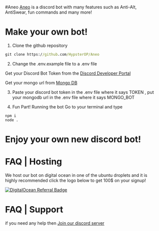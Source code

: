 #Aneo
[Aneo](https://dsc.gg/aneo) is a discord bot with many features such as Anti-Alt, AntiSwear, fun commands and many more!

# Make your own bot!

1. Clone the github repository
```cmd
git clone https://github.com/HypsterOP/Aneo
```
2. Change the .env.example file to a .env file

Get your Discord Bot Token from the [Discord Developer Portal](https://discord.com/developers/applications)

Get your mongo url from [Mongo DB](https://www.mongodb.com)

3. Paste your discord bot token in the .env file where it says TOKEN , put your mongodb url in the .env file where it says MONGO_BOT

4. Fun Part! Running the bot
Go to your terminal and type
```
npm i
node .
```
# Enjoy your own new discord bot!

# FAQ | Hosting
We host our bot on digital ocean in one of the ubuntu droplets and it is highly recommended click the logo below to get 100$ on your signup!

[![DigitalOcean Referral Badge](https://web-platforms.sfo2.cdn.digitaloceanspaces.com/WWW/Badge%201.svg)](https://www.digitalocean.com/?refcode=c8081abdd29e&utm_campaign=Referral_Invite&utm_medium=Referral_Program&utm_source=badge)

# FAQ | Support
if you need any help then [Join our discord server](https://discord.gg/kR27E5WaQG)